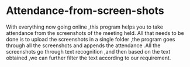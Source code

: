 # Attendance-from-screen-shots
With everything now going online ,this program helps you to take attendance from the screenshots of the meeting held.
All that needs to be done is to upload the screenshots in a single folder ,the program goes through all the screenshots and appends the attendance .All the screenshots go through text recognition ,and then based on the text obtained ,we can further filter the text according to our requirement.
